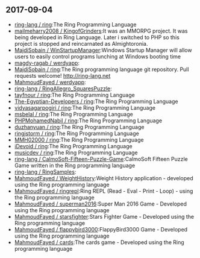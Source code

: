 ## 2017-09-04

* [ring-lang / ring](https://github.com/ring-lang/ring):The Ring Programming Language
* [mailmeharry2008 / KingofGrinders](https://github.com/mailmeharry2008/KingofGrinders):It was an MMORPG project. It was being developed in Ring Language. Later i switched to PHP so this project is stopped and reincarnated as Almightoronia.
* [MajdiSobain / WinStartupManager](https://github.com/MajdiSobain/WinStartupManager):Windows Startup Manager will allow users to easily control programs lunching at Windows booting time
* [magdy-ragab / werdyapp](https://github.com/magdy-ragab/werdyapp):
* [MajdiSobain / ring](https://github.com/MajdiSobain/ring):The Ring programming language git repository. Pull requests welcome! http://ring-lang.net
* [MahmoudFayed / werdyapp](https://github.com/MahmoudFayed/werdyapp):
* [ring-lang / RingAllegro_SquaresPuzzle](https://github.com/ring-lang/RingAllegro_SquaresPuzzle):
* [tayfnour / ring](https://github.com/tayfnour/ring):The Ring Programming Language
* [The-Egyptian-Developers / ring](https://github.com/The-Egyptian-Developers/ring):The Ring Programming Language
* [vidyasagarpogiri / ring](https://github.com/vidyasagarpogiri/ring):The Ring Programming Language
* [msbelal / ring](https://github.com/msbelal/ring):The Ring Programming Language
* [PHPMohamedNabil / ring](https://github.com/PHPMohamedNabil/ring):The Ring Programming Language
* [duzhanyuan / ring](https://github.com/duzhanyuan/ring):The Ring Programming Language
* [ringjstorm / ring](https://github.com/ringjstorm/ring):The Ring Programming Language
* [MMH02000 / ring](https://github.com/MMH02000/ring):The Ring Programming Language
* [iDevoid / ring](https://github.com/iDevoid/ring):The Ring Programming Language
* [musicdev / ring](https://github.com/musicdev/ring):The Ring Programming Language
* [ring-lang / CalmoSoft-Fifteen-Puzzle-Game](https://github.com/ring-lang/CalmoSoft-Fifteen-Puzzle-Game):CalmoSoft Fifteen Puzzle Game written in the Ring programming language
* [ring-lang / RingSamples](https://github.com/ring-lang/RingSamples):
* [MahmoudFayed / WeightHistory](https://github.com/MahmoudFayed/WeightHistory):Weight History application - developed using the Ring programming language
* [MahmoudFayed / ringrepl](https://github.com/MahmoudFayed/ringrepl):Ring REPL (Read - Eval - Print - Loop) - using the Ring programming language
* [MahmoudFayed / superman2016](https://github.com/MahmoudFayed/superman2016):Super Man 2016 Game - Developed using the Ring programming language
* [MahmoudFayed / starsfighter](https://github.com/MahmoudFayed/starsfighter):Stars Fighter Game - Developed using the Ring programming language
* [MahmoudFayed / flappybird3000](https://github.com/MahmoudFayed/flappybird3000):FlappyBird3000 Game - Developed using the Ring programming language
* [MahmoudFayed / cards](https://github.com/MahmoudFayed/cards):The cards game - Developed using the Ring programming language
